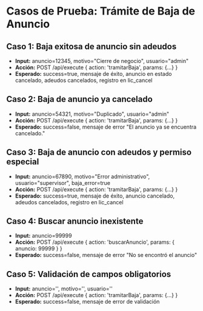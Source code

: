 # Casos de Prueba: Trámite de Baja de Anuncio

## Caso 1: Baja exitosa de anuncio sin adeudos
- **Input:** anuncio=12345, motivo="Cierre de negocio", usuario="admin"
- **Acción:** POST /api/execute { action: 'tramitarBaja', params: {...} }
- **Esperado:** success=true, mensaje de éxito, anuncio en estado cancelado, adeudos cancelados, registro en lic_cancel

## Caso 2: Baja de anuncio ya cancelado
- **Input:** anuncio=54321, motivo="Duplicado", usuario="admin"
- **Acción:** POST /api/execute { action: 'tramitarBaja', params: {...} }
- **Esperado:** success=false, mensaje de error "El anuncio ya se encuentra cancelado."

## Caso 3: Baja de anuncio con adeudos y permiso especial
- **Input:** anuncio=67890, motivo="Error administrativo", usuario="supervisor", baja_error=true
- **Acción:** POST /api/execute { action: 'tramitarBaja', params: {...} }
- **Esperado:** success=true, mensaje de éxito, anuncio cancelado, adeudos cancelados, registro en lic_cancel

## Caso 4: Buscar anuncio inexistente
- **Input:** anuncio=99999
- **Acción:** POST /api/execute { action: 'buscarAnuncio', params: { anuncio: 99999 } }
- **Esperado:** success=false, mensaje de error "No se encontró el anuncio"

## Caso 5: Validación de campos obligatorios
- **Input:** anuncio='', motivo='', usuario=''
- **Acción:** POST /api/execute { action: 'tramitarBaja', params: {...} }
- **Esperado:** success=false, mensaje de error de validación
